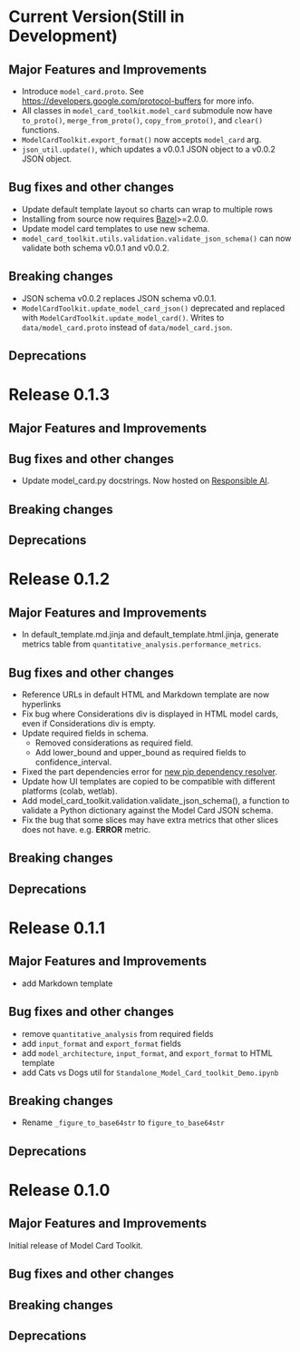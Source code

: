 <!-- mdlint off(HEADERS_TOO_MANY_H1) -->

# Current Version(Still in Development)

## Major Features and Improvements

* Introduce `model_card.proto`. See https://developers.google.com/protocol-buffers for more info.
* All classes in `model_card_toolkit.model_card` submodule now have `to_proto()`, `merge_from_proto()`, `copy_from_proto()`, and `clear()` functions.
* `ModelCardToolkit.export_format()` now accepts `model_card` arg.
* `json_util.update()`, which updates a v0.0.1 JSON object to a v0.0.2 JSON object.

## Bug fixes and other changes

* Update default template layout so charts can wrap to multiple rows
* Installing from source now requires [Bazel](https://docs.bazel.build/versions/master/install.html)>=2.0.0.
* Update model card templates to use new schema.
* `model_card_toolkit.utils.validation.validate_json_schema()` can now validate both schema v0.0.1 and v0.0.2.

## Breaking changes

* JSON schema v0.0.2 replaces JSON schema v0.0.1.
* `ModelCardToolkit.update_model_card_json()` deprecated and replaced with `ModelCardToolkit.update_model_card()`. Writes to `data/model_card.proto` instead of `data/model_card.json`.

## Deprecations

# Release 0.1.3

## Major Features and Improvements

## Bug fixes and other changes

* Update model_card.py docstrings. Now hosted on [Responsible AI](https://www.tensorflow.org/responsible_ai/model_card_toolkit/api_docs/python/model_card_toolkit).

## Breaking changes

## Deprecations

# Release 0.1.2

## Major Features and Improvements

* In default_template.md.jinja and default_template.html.jinja, generate metrics table from `quantitative_analysis.performance_metrics`.

## Bug fixes and other changes

* Reference URLs in default HTML and Markdown template are now hyperlinks
* Fix bug where Considerations div is displayed in HTML model cards, even if Considerations div is empty.
* Update required fields in schema.
  * Removed considerations as required field.
  * Add lower_bound and upper_bound as required fields to confidence_interval.
* Fixed the part dependencies error for [new pip dependency resolver](https://pip.pypa.io/en/stable/user_guide/#changes-to-the-pip-dependency-resolver-in-20-3-2020).
* Update how UI templates are copied to be compatible with different platforms (colab, wetlab).
* Add model_card_toolkit.validation.validate_json_schema(), a function to validate a Python dictionary against the Model Card JSON schema.
* Fix the bug that some slices may have extra metrics that other slices does not have. e.g. __ERROR__ metric.

## Breaking changes

## Deprecations

# Release 0.1.1

## Major Features and Improvements

* add Markdown template

## Bug fixes and other changes

* remove `quantitative_analysis` from required fields
* add `input_format` and `export_format` fields
* add `model_architecture`, `input_format`, and `export_format` to HTML template
* add Cats vs Dogs util for `Standalone_Model_Card_toolkit_Demo.ipynb`

## Breaking changes

* Rename `_figure_to_base64str` to `figure_to_base64str`

## Deprecations

# Release 0.1.0

## Major Features and Improvements

Initial release of Model Card Toolkit.

## Bug fixes and other changes

## Breaking changes

## Deprecations
